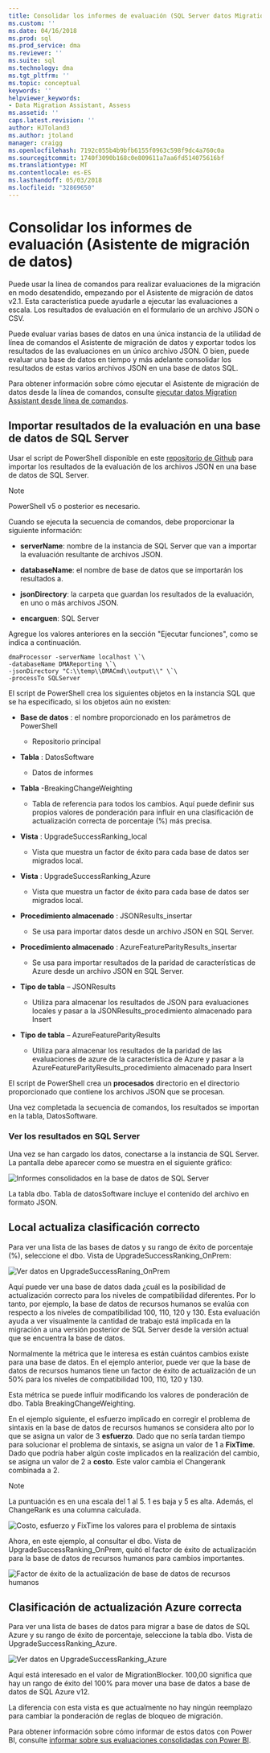 ```yaml
---
title: Consolidar los informes de evaluación (SQL Server datos Migration Assistant) | Documentos de Microsoft
ms.custom: ''
ms.date: 04/16/2018
ms.prod: sql
ms.prod_service: dma
ms.reviewer: ''
ms.suite: sql
ms.technology: dma
ms.tgt_pltfrm: ''
ms.topic: conceptual
keywords: ''
helpviewer_keywords:
- Data Migration Assistant, Assess
ms.assetid: ''
caps.latest.revision: ''
author: HJToland3
ms.author: jtoland
manager: craigg
ms.openlocfilehash: 7192c055b4b9bfb6155f0963c598f9dc4a760c0a
ms.sourcegitcommit: 1740f3090b168c0e809611a7aa6fd514075616bf
ms.translationtype: MT
ms.contentlocale: es-ES
ms.lasthandoff: 05/03/2018
ms.locfileid: "32869650"
---
```

# <a name="consolidate-assessment-reports-data-migration-assistant"></a>Consolidar los informes de evaluación (Asistente de migración de datos)

Puede usar la línea de comandos para realizar evaluaciones de la migración en modo desatendido, empezando por el Asistente de migración de datos v2.1. Esta característica puede ayudarle a ejecutar las evaluaciones a escala. Los resultados de evaluación en el formulario de un archivo JSON o CSV.

Puede evaluar varias bases de datos en una única instancia de la utilidad de línea de comandos el Asistente de migración de datos y exportar todos los resultados de las evaluaciones en un único archivo JSON. O bien, puede evaluar una base de datos en tiempo y más adelante consolidar los resultados de estas varios archivos JSON en una base de datos SQL.

Para obtener información sobre cómo ejecutar el Asistente de migración de datos desde la línea de comandos, consulte [ejecutar datos Migration Assistant desde línea de comandos](../dma/dma-commandline.md). 


## <a name="import-assessment-results-into-a-sql-server-database"></a>Importar resultados de la evaluación en una base de datos de SQL Server

Usar el script de PowerShell disponible en este [repositorio de Github](https://github.com/Microsoft/sql-server-samples/tree/master/samples/features/data-migration-assistant) para importar los resultados de la evaluación de los archivos JSON en una base de datos de SQL Server.

> [!NOTE]
> PowerShell v5 o posterior es necesario.

Cuando se ejecuta la secuencia de comandos, debe proporcionar la siguiente información: 

- **serverName**: nombre de la instancia de SQL Server que van a importar la evaluación resultante de archivos JSON.

- **databaseName**: el nombre de base de datos que se importarán los resultados a.

- **jsonDirectory**: la carpeta que guardan los resultados de la evaluación, en uno o más archivos JSON.

- **encarguen**: SQL Server

Agregue los valores anteriores en la sección "Ejecutar funciones", como se indica a continuación.

```
dmaProcessor -serverName localhost \`\
-databaseName DMAReporting \`\
-jsonDirectory "C:\\temp\\DMACmd\\output\\" \`\
-processTo SQLServer
```

El script de PowerShell crea los siguientes objetos en la instancia SQL que se ha especificado, si los objetos aún no existen:

- **Base de datos** : el nombre proporcionado en los parámetros de PowerShell

  - Repositorio principal

- **Tabla** : DatosSoftware

  - Datos de informes

- **Tabla** -BreakingChangeWeighting

  - Tabla de referencia para todos los cambios. Aquí puede definir sus propios valores de ponderación para influir en una clasificación de actualización correcta de porcentaje (%) más precisa.

- **Vista** : UpgradeSuccessRanking\_local

  - Vista que muestra un factor de éxito para cada base de datos ser migrados local.

- **Vista** : UpgradeSuccessRanking\_Azure

  - Vista que muestra un factor de éxito para cada base de datos ser migrados local.

- **Procedimiento almacenado** : JSONResults\_insertar

  - Se usa para importar datos desde un archivo JSON en SQL Server.

- **Procedimiento almacenado** : AzureFeatureParityResults\_insertar

  - Se usa para importar resultados de la paridad de características de Azure desde un archivo JSON en SQL Server.

- **Tipo de tabla** – JSONResults

  - Utiliza para almacenar los resultados de JSON para evaluaciones locales y pasar a la JSONResults\_procedimiento almacenado para Insert

- **Tipo de tabla** – AzureFeatureParityResults

  - Utiliza para almacenar los resultados de la paridad de las evaluaciones de azure de la característica de Azure y pasar a la AzureFeatureParityResults\_procedimiento almacenado para Insert

El script de PowerShell crea un **procesados** directorio en el directorio proporcionado que contiene los archivos JSON que se procesan.

Una vez completada la secuencia de comandos, los resultados se importan en la tabla, DatosSoftware.

### <a name="viewing-the-results-in-sql-server"></a>Ver los resultados en SQL Server

Una vez se han cargado los datos, conectarse a la instancia de SQL Server. La pantalla debe aparecer como se muestra en el siguiente gráfico:

![Informes consolidados en la base de datos de SQL Server](../dma/media/DMAReportingDatabase.png)

La tabla dbo. Tabla de datosSoftware incluye el contenido del archivo en formato JSON.

## <a name="on-premises-upgrade-success-ranking"></a>Local actualiza clasificación correcto

Para ver una lista de las bases de datos y su rango de éxito de porcentaje (%), seleccione el dbo. Vista de UpgradeSuccessRanking_OnPrem:

![Ver datos en UpgradeSuccessRaning_OnPrem](../dma/media/UpgradeSuccessRankingView.png)

Aquí puede ver una base de datos dada ¿cuál es la posibilidad de actualización correcto para los niveles de compatibilidad diferentes. Por lo tanto, por ejemplo, la base de datos de recursos humanos se evalúa con respecto a los niveles de compatibilidad 100, 110, 120 y 130. Esta evaluación ayuda a ver visualmente la cantidad de trabajo está implicada en la migración a una versión posterior de SQL Server desde la versión actual que se encuentra la base de datos.

Normalmente la métrica que le interesa es están cuántos cambios existe para una base de datos. En el ejemplo anterior, puede ver que la base de datos de recursos humanos tiene un factor de éxito de actualización de un 50% para los niveles de compatibilidad 100, 110, 120 y 130.

Esta métrica se puede influir modificando los valores de ponderación de dbo. Tabla BreakingChangeWeighting.

En el ejemplo siguiente, el esfuerzo implicado en corregir el problema de sintaxis en la base de datos de recursos humanos se considera alto por lo que se asigna un valor de 3 **esfuerzo**. Dado que no sería tardan tiempo para solucionar el problema de sintaxis, se asigna un valor de 1 a **FixTime**. Dado que podría haber algún coste implicados en la realización del cambio, se asigna un valor de 2 a **costo**. Este valor cambia el Changerank combinada a 2.

> [!NOTE]
> La puntuación es en una escala del 1 al 5.  1 es baja y 5 es alta. Además, el ChangeRank es una columna calculada.

![Costo, esfuerzo y FixTime los valores para el problema de sintaxis](../dma/media/SyntaxIssueEffort.png)

Ahora, en este ejemplo, al consultar el dbo. Vista de UpgradeSuccessRanking_OnPrem, quitó el factor de éxito de actualización para la base de datos de recursos humanos para cambios importantes.

![Factor de éxito de la actualización de base de datos de recursos humanos](../dma/media/UpgradeSuccessFactor_HR.png)

## <a name="azure-upgrade-success-ranking"></a>Clasificación de actualización Azure correcta

Para ver una lista de bases de datos para migrar a base de datos de SQL Azure y su rango de éxito de porcentaje, seleccione la tabla dbo. Vista de UpgradeSuccessRanking_Azure.

![Ver datos en UpgradeSuccessRanking_Azure](../dma/media/UpgradeSuccessRankingView_Azure.png)

Aquí está interesado en el valor de MigrationBlocker. 100,00 significa que hay un rango de éxito del 100% para mover una base de datos a base de datos de SQL Azure v12.

La diferencia con esta vista es que actualmente no hay ningún reemplazo para cambiar la ponderación de reglas de bloqueo de migración.

Para obtener información sobre cómo informar de estos datos con Power BI, consulte [informar sobre sus evaluaciones consolidadas con Power BI](../dma/dma-powerbiassesreport.md).
